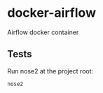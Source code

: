 # docker-airflow

Airflow docker container

## Tests

Run nose2 at the project root:

```
nose2
```
